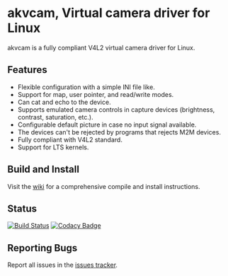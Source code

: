 # akvcam, Virtual camera driver for Linux  #

akvcam is a fully compliant V4L2 virtual camera driver for Linux.

## Features ##

* Flexible configuration with a simple INI file like.
* Support for map, user pointer, and read/write modes.
* Can cat and echo to the device.
* Supports emulated camera controls in capture devices (brightness, contrast, saturation, etc.).
* Configurable default picture in case no input signal available.
* The devices can't be rejected by programs that rejects M2M devices.
* Fully compliant with V4L2 standard.
* Support for LTS kernels.

## Build and Install ##

Visit the [wiki](https://github.com/webcamoid/akvcam/wiki) for a comprehensive compile and install instructions.

## Status ##

[![Build Status](https://travis-ci.org/webcamoid/akvcam.svg?branch=master)](https://travis-ci.org/webcamoid/akvcam)
[![Codacy Badge](https://api.codacy.com/project/badge/Grade/eaeeaacb491c498bbffbe2087bc2d4dd)](https://www.codacy.com/gh/webcamoid/akvcam?utm_source=github.com&amp;utm_medium=referral&amp;utm_content=webcamoid/akvcam&amp;utm_campaign=Badge_Grade)

## Reporting Bugs ##

Report all issues in the [issues tracker](http://github.com/webcamoid/akvcam/issues).
